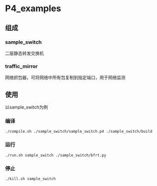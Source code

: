 # P4_examples

## 组成

### sample_switch

二层静态转发交换机

### traffic_mirror

网络抓包器，可将网络中所有包复制到指定端口，用于网络监测

## 使用

以sample_switch为例

### 编译

```
./compile.sh ./sample_switch/sample_switch.p4 ./sample_switch/build
```

### 运行

```
./run.sh sample_switch ./sample_switch/bfrt.py
```

### 停止

```
./kill.sh sample_switch
```



